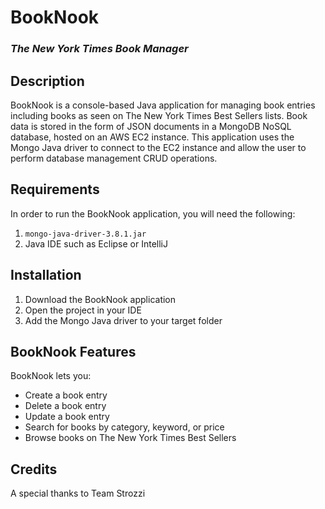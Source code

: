 # BookNook
### _The New York Times Book Manager_

## Description
BookNook is a console-based Java application for managing book entries including books as seen on The New York Times Best Sellers lists.
Book data is stored in the form of JSON documents in a MongoDB NoSQL database, hosted on an AWS EC2 instance. 
This application uses the Mongo Java driver to connect to the EC2 instance and allow the user to perform database management CRUD operations.

## Requirements
In order to run the BookNook application, you will need the following:
  
1. `mongo-java-driver-3.8.1.jar`
2. Java IDE such as Eclipse or IntelliJ

## Installation
1. Download the BookNook application 
2. Open the project in your IDE
3. Add the Mongo Java driver to your target folder

## BookNook Features
BookNook lets you:

* Create a book entry
* Delete a book entry
* Update a book entry
* Search for books by category, keyword, or price
* Browse books on The New York Times Best Sellers

## Credits
A special thanks to Team Strozzi 
